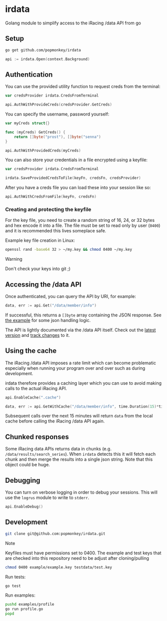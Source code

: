 # irdata
Golang module to simplify access to the iRacing /data API from go

## Setup

```sh
go get github.com/popmonkey/irdata
```

```go
api := irdata.Open(context.Background)
```

## Authentication

You can use the provided utility function to request creds from the terminal:

```go
var credsProvider irdata.CredsFromTerminal

api.AuthWithProvideCreds(credsProvider.GetCreds)
```

You can specify the username, password yourself:

```go
var myCreds struct{}

func (myCreds) GetCreds() {
    return []byte("prost"), []byte("senna")
}

api.AuthWithProvidedCreds(myCreds)
```

You can also store your credentials in a file encrypted using a keyfile:

```go
var credsProvider irdata.CredsFromTerminal

irdata.SaveProvidedCredsToFile(keyFn, credsFn, credsProvider)
```

After you have a creds file you can load these into your session like so:

```go
api.AuthWithCredsFromFile(keyFn, credsFn)
```

### Creating and protecting the keyfile

For the key file, you need to create a random string of 16, 24, or 32
bytes and hex encode it into a file.  The file must be set to read only by
user (`0400`) and it is recommended this lives someplace safe.

Example key file creation in Linux:

```sh
openssl rand -base64 32 > ~/my.key && chmod 0400 ~/my.key
```

> [!WARNING]
> Don't check your keys into git ;)

## Accessing the /data API

Once authenticated, you can query the API by URI, for example:

```go
data, err := api.Get("/data/member/info")
```

If successful, this returns a `[]byte` array containing the JSON response.  See
[the example](example/example.go) for some json handling logic.

The API is lightly documented via the /data API itself.  Check out the
[latest version](https://github.com/popmonkey/iracing-data-api-doc/blob/main/doc.json)
and
[track changes](https://github.com/popmonkey/iracing-data-api-doc/commits/main/doc.json)
to it.

## Using the cache

The iRacing /data API imposes a rate limit which can become problematic especially when
running your program over and over such as during development.

irdata therefore provides a caching layer which you can use to avoid making calls to the
actual iRacing API.

```go
api.EnableCache(".cache")

data, err := api.GetWithCache("/data/member/info", time.Duration(15)*time.Minute)
```

Subsequent calls over the next 15 minutes will return `data` from the local cache before
calling the iRacing /data API again.

## Chunked responses

Some iRacing data APIs returns data in chunks (e.g. `/data/results/search_series`).  When `irdata`
detects this it will fetch each chunk and then merge the results into a single json string.  Note that
this object could be huge.

## Debugging

You can turn on verbose logging in order to debug your sessions.  This will use the `logrus`
module to write to `stderr`.

```go
api.EnableDebug()
```

## Development

```sh
git clone git@github.com:popmonkey/irdata.git
```

> [!NOTE]
> Keyfiles must have permissions set to 0400.  The example and test keys that are checked into
> this repository need to be adjust after cloning/pulling
> ```sh
> chmod 0400 example/example.key testdata/test.key
> ```

Run tests:

```sh
go test
```

Run examples:

```sh
pushd examples/profile
go run profile.go
popd
```
